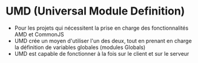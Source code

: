 # UMD (Universal Module Definition)
* Pour les projets qui nécessitent la prise en charge des fonctionnalités AMD et CommonJS
* UMD crée un moyen d'utiliser l'un des deux, tout en prenant en charge la définition de variables globales (modules Globals)
* UMD est capable de fonctionner à la fois sur le client et sur le serveur